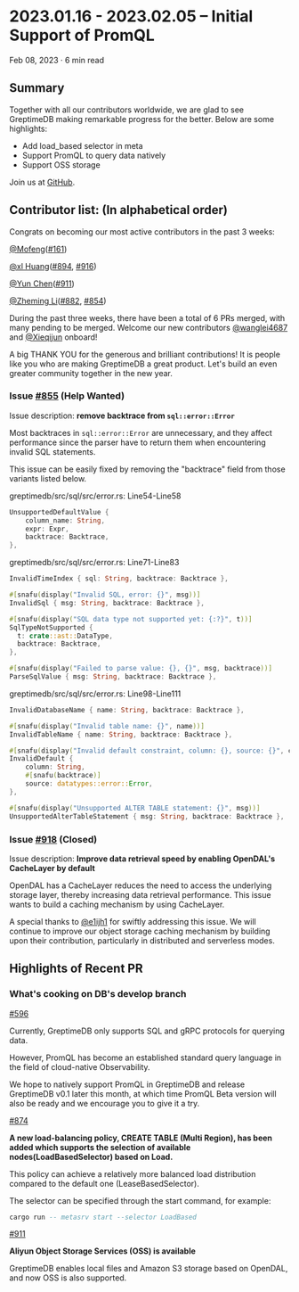# 2023.01.16 - 2023.02.05 – Initial Support of PromQL

Feb 08, 2023 · 6 min read

## Summary

Together with all our contributors worldwide, we are glad to see GreptimeDB making remarkable progress for the better. Below are some highlights:
- Add load_based selector in meta
- Support PromQL to query data natively
- Support OSS storage

Join us at [GitHub](https://github.com/GreptimeTeam/greptimedb).

## Contributor list: (In alphabetical order)

Congrats on becoming our most active contributors in the past 3 weeks:

[@Mofeng](https://github.com/DiamondMofeng)([#161][1])

[@xl Huang](https://github.com/e1ijah1)([#894][2], [#916][3])

[@Yun Chen](https://github.com/masonyc)([#911][4])

[@Zheming Li](https://github.com/lizhemingi)([#882][5], [#854][6])

During the past three weeks, there have been a total of 6 PRs merged, with many pending to be merged. Welcome our new contributors [@wanglei4687]() and [@Xieqijun]() onboard!

A big THANK YOU for the generous and brilliant contributions! It is people like you who are making GreptimeDB a great product. Let's build an even greater community together in the new year.


[1]: https://github.com/GreptimeTeam/docs/pull/161
[2]: https://github.com/GreptimeTeam/greptimedb/pull/894
[3]: https://github.com/GreptimeTeam/greptimedb/pull/916
[4]: https://github.com/GreptimeTeam/greptimedb/pull/911
[5]: https://github.com/GreptimeTeam/greptimedb/pull/882
[6]: https://github.com/GreptimeTeam/greptimedb/pull/854

### Issue [#855](https://github.com/GreptimeTeam/greptimedb/issues/855) (Help Wanted)

Issue description: **remove backtrace from `sql::error::Error`**

Most backtraces in `sql::error::Error` are unnecessary, and they affect performance since the parser have to return them when encountering invalid SQL statements.

This issue can be easily fixed by removing the "backtrace" field from those variants listed below.

greptimedb/src/sql/src/error.rs: Line54-Line58
```Rust
UnsupportedDefaultValue {
    column_name: String,
    expr: Expr,
    backtrace: Backtrace,
},
  ```

greptimedb/src/sql/src/error.rs: Line71-Line83
  ```Rust
InvalidTimeIndex { sql: String, backtrace: Backtrace },

#[snafu(display("Invalid SQL, error: {}", msg))]
InvalidSql { msg: String, backtrace: Backtrace },

#[snafu(display("SQL data type not supported yet: {:?}", t))]
SqlTypeNotSupported {
    t: crate::ast::DataType,
    backtrace: Backtrace,
},

#[snafu(display("Failed to parse value: {}, {}", msg, backtrace))]
ParseSqlValue { msg: String, backtrace: Backtrace },
```
greptimedb/src/sql/src/error.rs: Line98-Line111

```Rust
InvalidDatabaseName { name: String, backtrace: Backtrace },

#[snafu(display("Invalid table name: {}", name))]
InvalidTableName { name: String, backtrace: Backtrace },

#[snafu(display("Invalid default constraint, column: {}, source: {}", column, source))]
InvalidDefault {
    column: String,
    #[snafu(backtrace)]
    source: datatypes::error::Error,
},

#[snafu(display("Unsupported ALTER TABLE statement: {}", msg))]
UnsupportedAlterTableStatement { msg: String, backtrace: Backtrace },
```


### Issue [#918](https://github.com/GreptimeTeam/greptimedb/issues/918) (Closed)

Issue description: **Improve data retrieval speed by enabling OpenDAL's CacheLayer by default**

OpenDAL has a CacheLayer reduces the need to access the underlying storage layer, thereby increasing data retrieval performance. This issue wants to build a caching mechanism by using CacheLayer.

A special thanks to [@e1ijh1](https://github.com/e1ijah1) for swiftly addressing this issue. We will continue to improve our object storage caching mechanism by building upon their contribution, particularly in distributed and serverless modes.

## Highlights of Recent PR

### What's cooking on DB's develop branch

[#596](https://github.com/GreptimeTeam/greptimedb/issues/596)

Currently, GreptimeDB only supports SQL and gRPC protocols for querying data.

However, PromQL has become an established standard query language in the field of cloud-native Observability.

We hope to natively support PromQL in GreptimeDB and release GreptimeDB v0.1 later this month, at which time PromQL Beta version will also be ready and we encourage you to give it a try.

[#874](https://github.com/GreptimeTeam/greptimedb/pull/874)

**A new load-balancing policy, CREATE TABLE (Multi Region), has been added which supports the selection of available nodes(LoadBasedSelector) based on Load.**

This policy can achieve a relatively more balanced load distribution compared to the default one (LeaseBasedSelector).

The selector can be specified through the start command, for example:
```SQL
cargo run -- metasrv start --selector LoadBased
```

[#911](https://github.com/GreptimeTeam/greptimedb/pull/911)

**Aliyun Object Storage Services (OSS) is available**

GreptimeDB enables local files and Amazon S3 storage based on OpenDAL, and now OSS is also supported.
